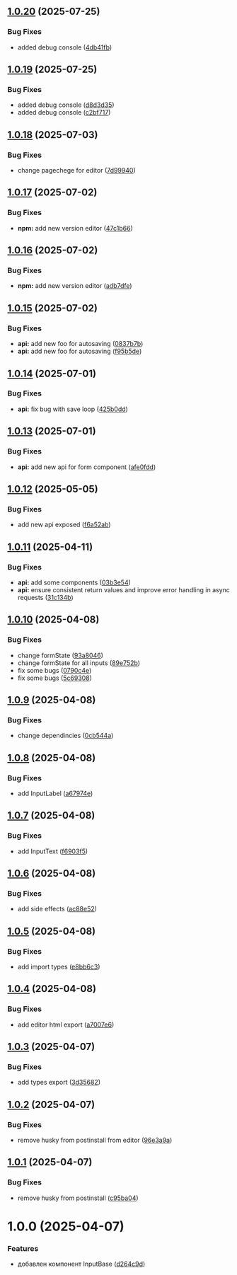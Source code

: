 ## [1.0.20](https://github.com/GmallPlatform/wd-ui-components/compare/v1.0.19...v1.0.20) (2025-07-25)


### Bug Fixes

* added debug console ([4db41fb](https://github.com/GmallPlatform/wd-ui-components/commit/4db41fbc1e69ede976650724ee9bb4514993a0f9))

## [1.0.19](https://github.com/GmallPlatform/wd-ui-components/compare/v1.0.18...v1.0.19) (2025-07-25)


### Bug Fixes

* added debug console ([d8d3d35](https://github.com/GmallPlatform/wd-ui-components/commit/d8d3d355f407ac6cf81e2891ec530d6f544d6cb9))
* added debug console ([c2bf717](https://github.com/GmallPlatform/wd-ui-components/commit/c2bf7173127bfa029158f26a919271bd88e9e98c))

## [1.0.18](https://github.com/GmallPlatform/wd-ui-components/compare/v1.0.17...v1.0.18) (2025-07-03)


### Bug Fixes

* change pagechege for editor ([7d99940](https://github.com/GmallPlatform/wd-ui-components/commit/7d9994054e9e08d37836d5e02913320e30894a53))

## [1.0.17](https://github.com/GmallPlatform/wd-ui-components/compare/v1.0.16...v1.0.17) (2025-07-02)


### Bug Fixes

* **npm:** add new version editor ([47c1b66](https://github.com/GmallPlatform/wd-ui-components/commit/47c1b6634aac1caedeea7f9ee919ebc92c66fe6b))

## [1.0.16](https://github.com/GmallPlatform/wd-ui-components/compare/v1.0.15...v1.0.16) (2025-07-02)


### Bug Fixes

* **npm:** add new version editor ([adb7dfe](https://github.com/GmallPlatform/wd-ui-components/commit/adb7dfed3e2cec88652c3a608c8f9e398c2b9384))

## [1.0.15](https://github.com/GmallPlatform/wd-ui-components/compare/v1.0.14...v1.0.15) (2025-07-02)


### Bug Fixes

* **api:** add new foo for autosaving ([0837b7b](https://github.com/GmallPlatform/wd-ui-components/commit/0837b7b9090a83e3d54f371303158703c82a656b))
* **api:** add new foo for autosaving ([f95b5de](https://github.com/GmallPlatform/wd-ui-components/commit/f95b5dea655a637d94fa36f13e79824514164041))

## [1.0.14](https://github.com/GmallPlatform/wd-ui-components/compare/v1.0.13...v1.0.14) (2025-07-01)


### Bug Fixes

* **api:** fix bug with save loop ([425b0dd](https://github.com/GmallPlatform/wd-ui-components/commit/425b0ddaa0d988302e59dd250d11275ff79e5f43))

## [1.0.13](https://github.com/GmallPlatform/wd-ui-components/compare/v1.0.12...v1.0.13) (2025-07-01)


### Bug Fixes

* **api:** add new api for form component ([afe0fdd](https://github.com/GmallPlatform/wd-ui-components/commit/afe0fdd9b8e50a2ee8211922e24dec8ec6757b3d))

## [1.0.12](https://github.com/GmallPlatform/wd-ui-components/compare/v1.0.11...v1.0.12) (2025-05-05)


### Bug Fixes

* add new api exposed ([f6a52ab](https://github.com/GmallPlatform/wd-ui-components/commit/f6a52abf4fb3bcc7bc2f5dbadb9a2b1b5ccf5a29))

## [1.0.11](https://github.com/GmallPlatform/wd-ui-components/compare/v1.0.10...v1.0.11) (2025-04-11)


### Bug Fixes

* **api:** add some components ([03b3e54](https://github.com/GmallPlatform/wd-ui-components/commit/03b3e542b0814a0a1965b793ed70f70b25389616))
* **api:** ensure consistent return values and improve error handling in async requests ([31c134b](https://github.com/GmallPlatform/wd-ui-components/commit/31c134bdfe31caa216d728ab9c0079a1f08b9fe0))

## [1.0.10](https://github.com/GmallPlatform/wd-ui-components/compare/v1.0.9...v1.0.10) (2025-04-08)


### Bug Fixes

* change formState ([93a8046](https://github.com/GmallPlatform/wd-ui-components/commit/93a8046b8ec0a12fac0e40cf28bf5d0084750cd2))
* change formState for all inputs ([89e752b](https://github.com/GmallPlatform/wd-ui-components/commit/89e752b7c4c3db97c05b00191e55df141f250731))
* fix some bugs ([0790c4e](https://github.com/GmallPlatform/wd-ui-components/commit/0790c4e96f1c58cb6c4dad5c4c47888d2e13b0a9))
* fix some bugs ([5c69308](https://github.com/GmallPlatform/wd-ui-components/commit/5c6930885a8fde2d102a31a89d625e3790545b30))

## [1.0.9](https://github.com/GmallPlatform/wd-ui-components/compare/v1.0.8...v1.0.9) (2025-04-08)


### Bug Fixes

* change dependincies ([0cb544a](https://github.com/GmallPlatform/wd-ui-components/commit/0cb544ae9ad1f2fce715f23459fd23721928c193))

## [1.0.8](https://github.com/GmallPlatform/wd-ui-components/compare/v1.0.7...v1.0.8) (2025-04-08)


### Bug Fixes

* add InputLabel ([a67974e](https://github.com/GmallPlatform/wd-ui-components/commit/a67974ea80bc684fe4ddc79553c2a15a8b06a9a4))

## [1.0.7](https://github.com/GmallPlatform/wd-ui-components/compare/v1.0.6...v1.0.7) (2025-04-08)


### Bug Fixes

* add InputText ([f6903f5](https://github.com/GmallPlatform/wd-ui-components/commit/f6903f5bb48ae43ef5bc7f6652d5ae488c09be93))

## [1.0.6](https://github.com/GmallPlatform/wd-ui-components/compare/v1.0.5...v1.0.6) (2025-04-08)


### Bug Fixes

* add side effects ([ac88e52](https://github.com/GmallPlatform/wd-ui-components/commit/ac88e5297dde1f6f5bb630623ef0dec3d27f94dd))

## [1.0.5](https://github.com/GmallPlatform/wd-ui-components/compare/v1.0.4...v1.0.5) (2025-04-08)


### Bug Fixes

* add import types ([e8bb6c3](https://github.com/GmallPlatform/wd-ui-components/commit/e8bb6c3e004278f24f75873b98dc6fcbdf1e03ae))

## [1.0.4](https://github.com/GmallPlatform/wd-ui-components/compare/v1.0.3...v1.0.4) (2025-04-08)


### Bug Fixes

* add editor html export ([a7007e6](https://github.com/GmallPlatform/wd-ui-components/commit/a7007e68ff145608cf0c58d4627e43137d903125))

## [1.0.3](https://github.com/GmallPlatform/wd-ui-components/compare/v1.0.2...v1.0.3) (2025-04-07)


### Bug Fixes

* add types export ([3d35682](https://github.com/GmallPlatform/wd-ui-components/commit/3d35682a44326d3b7e4c44181f1a0b7e6e790139))

## [1.0.2](https://github.com/GmallPlatform/wd-ui-components/compare/v1.0.1...v1.0.2) (2025-04-07)


### Bug Fixes

* remove husky from postinstall from editor ([96e3a9a](https://github.com/GmallPlatform/wd-ui-components/commit/96e3a9a7c2dbe459e5251c9faeab2b0f2c900caa))

## [1.0.1](https://github.com/GmallPlatform/wd-ui-components/compare/v1.0.0...v1.0.1) (2025-04-07)


### Bug Fixes

* remove husky from postinstall ([c95ba04](https://github.com/GmallPlatform/wd-ui-components/commit/c95ba047e67c899d3a3fa42f92e83ddf9f68275c))

# 1.0.0 (2025-04-07)


### Features

* добавлен компонент InputBase ([d264c9d](https://github.com/GmallPlatform/wd-ui-components/commit/d264c9db78310f8e78b24af2c9bac4ffd42ef04b))
